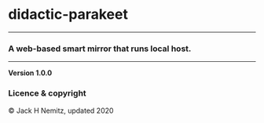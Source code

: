 # didactic-parakeet
---
### A web-based smart mirror that runs local host.
---
**Version 1.0.0**

### Licence & copyright

© Jack H Nemitz, updated 2020

